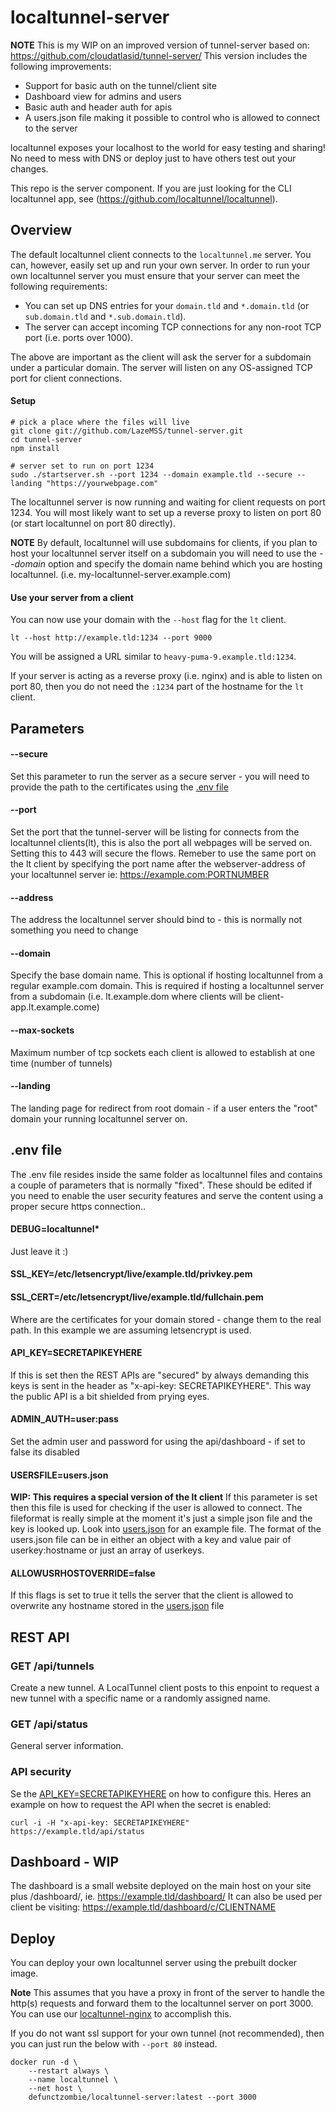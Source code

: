 # localtunnel-server
**NOTE** This is my WIP on an improved version of tunnel-server based on: https://github.com/cloudatlasid/tunnel-server/ 
This version includes the following improvements:
- Support for basic auth on the tunnel/client site
- Dashboard view for admins and users
- Basic auth and header auth for apis
- A users.json file making it possible to control who is allowed to connect to the server

localtunnel exposes your localhost to the world for easy testing and sharing! No need to mess with DNS or deploy just to have others test out your changes.

This repo is the server component. If you are just looking for the CLI localtunnel app, see (https://github.com/localtunnel/localtunnel).

## Overview ##

The default localtunnel client connects to the `localtunnel.me` server. You can, however, easily set up and run your own server. In order to run your own localtunnel server you must ensure that your server can meet the following requirements:

* You can set up DNS entries for your `domain.tld` and `*.domain.tld` (or `sub.domain.tld` and `*.sub.domain.tld`).
* The server can accept incoming TCP connections for any non-root TCP port (i.e. ports over 1000).

The above are important as the client will ask the server for a subdomain under a particular domain. The server will listen on any OS-assigned TCP port for client connections.

#### Setup

```shell
# pick a place where the files will live
git clone git://github.com/LazeMSS/tunnel-server.git
cd tunnel-server
npm install

# server set to run on port 1234
sudo ./startserver.sh --port 1234 --domain example.tld --secure --landing "https://yourwebpage.com"
```

The localtunnel server is now running and waiting for client requests on port 1234. You will most likely want to set up a reverse proxy to listen on port 80 (or start localtunnel on port 80 directly).

**NOTE** By default, localtunnel will use subdomains for clients, if you plan to host your localtunnel server itself on a subdomain you will need to use the _--domain_ option and specify the domain name behind which you are hosting localtunnel. (i.e. my-localtunnel-server.example.com)

#### Use your server from a client

You can now use your domain with the `--host` flag for the `lt` client.

```shell
lt --host http://example.tld:1234 --port 9000
```

You will be assigned a URL similar to `heavy-puma-9.example.tld:1234`.

If your server is acting as a reverse proxy (i.e. nginx) and is able to listen on port 80, then you do not need the `:1234` part of the hostname for the `lt` client.

## Parameters

#### --secure
Set this parameter to run the server as a secure server - you will need to provide the path to the certificates using the [.env file](#env-file) 

#### --port
Set the port that the tunnel-server will be listing for connects from the localtunnel clients(lt), this is also the port all webpages will be served on. Setting this to 443 will secure the flows. Remeber to use the same port on the lt client by specifying the port name after the webserver-address of your localtunnel server ie: https://example.com:PORTNUMBER

#### --address
The address the localtunnel server should bind to - this is normally not something you need to change

#### --domain
Specify the base domain name. This is optional if hosting localtunnel from a regular example.com domain. This is required if hosting a localtunnel server from a subdomain (i.e. lt.example.dom where clients will be client-app.lt.example.come)

#### --max-sockets
Maximum number of tcp sockets each client is allowed to establish at one time (number of tunnels)

#### --landing
The landing page for redirect from root domain - if a user enters the "root" domain your running localtunnel server on.

## .env file
The .env file resides inside the same folder as localtunnel files and contains a couple of parameters that is normally "fixed". These should be edited if you need to enable the user security features and serve the content using a proper secure https connection..

#### DEBUG=localtunnel*
Just leave it :)

#### SSL_KEY=/etc/letsencrypt/live/example.tld/privkey.pem
#### SSL_CERT=/etc/letsencrypt/live/example.tld/fullchain.pem
Where are the certificates for your domain stored - change them to the real path. In this example we are assuming letsencrypt is used.

#### API_KEY=SECRETAPIKEYHERE
If this is set then the REST APIs are "secured" by always demanding this keys is sent in the header as "x-api-key: SECRETAPIKEYHERE". This way the public API is a bit shielded from prying eyes.

#### ADMIN_AUTH=user:pass
Set the admin user and password for using the api/dashboard - if set to false its disabled

#### USERSFILE=users.json
**WIP: This requires a special version of the lt client**
If this parameter is set then this file is used for checking if the user is allowed to connect. The fileformat is really simple at the moment it's just a simple json file and the key is looked up. Look into [users.json](./users.json) for an example file. The format of the users.json file can be in either an object with a key and value pair of userkey:hostname or just an array of userkeys.

#### ALLOWUSRHOSTOVERRIDE=false
If this flags is set to true it tells the server that the client is allowed to overwrite any hostname stored in the [users.json](./users.json) file

## REST API

### GET /api/tunnels

Create a new tunnel. A LocalTunnel client posts to this enpoint to request a new tunnel with a specific name or a randomly assigned name.

### GET /api/status

General server information.

### API security
Se the [API_KEY=SECRETAPIKEYHERE](#api_keysecretapikeyhere) on how to configure this. Heres an example on how to request the API when the secret is enabled:
```shell
curl -i -H "x-api-key: SECRETAPIKEYHERE" https://example.tld/api/status
```

## Dashboard - WIP
The dashboard is a small website deployed on the main host on your site plus /dashboard/, ie. https://example.tld/dashboard/
It can also be used per client be visiting: https://example.tld/dashboard/c/CLIENTNAME

## Deploy

You can deploy your own localtunnel server using the prebuilt docker image.

**Note** This assumes that you have a proxy in front of the server to handle the http(s) requests and forward them to the localtunnel server on port 3000. You can use our [localtunnel-nginx](https://github.com/localtunnel/nginx) to accomplish this.

If you do not want ssl support for your own tunnel (not recommended), then you can just run the below with `--port 80` instead.

```
docker run -d \
    --restart always \
    --name localtunnel \
    --net host \
    defunctzombie/localtunnel-server:latest --port 3000
```
